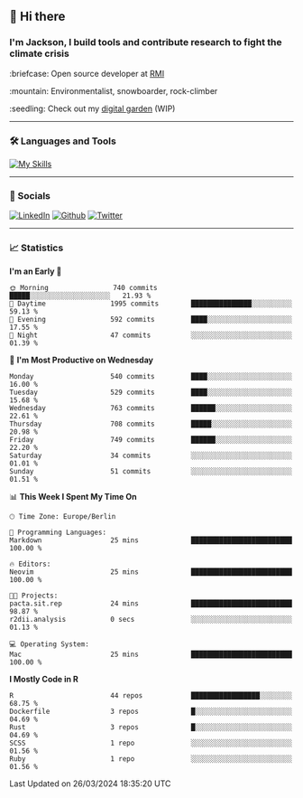 ## :wave: Hi there
### I'm Jackson, I build tools and contribute research to fight the climate crisis
<p> :briefcase: Open source developer at <a href="https://rmi.org/" alt="RMI">RMI</a></p>
<p> :mountain: Environmentalist, snowboarder, rock-climber</p>
<p> :seedling: Check out my <a href="https://jdhoffa.github.io/" alt="digital garden">digital garden</a> (WIP) </p>

---

### :hammer_and_wrench: Languages and Tools

[![My Skills](https://skillicons.dev/icons?i=r,python,rust,js,html,css,postgresql,neovim,azure,docker,git&perline=6&theme=dark)](https://skillicons.dev)

---

### :iphone: Socials

[![LinkedIn](https://skillicons.dev/icons?i=linkedin&theme=dark)](https://www.linkedin.com/in/jackson-hoffart/) 
[![Github](https://skillicons.dev/icons?i=github&theme=dark)](https://github.com/jdhoffa) 
[![Twitter](https://skillicons.dev/icons?i=twitter&theme=dark)](https://twitter.com/jdhoffart) 

---

### :chart_with_upwards_trend: Statistics

 
<!--START_SECTION:waka-->
**I'm an Early 🐤** 

```text
🌞 Morning                740 commits         █████░░░░░░░░░░░░░░░░░░░░   21.93 % 
🌆 Daytime                1995 commits        ███████████████░░░░░░░░░░   59.13 % 
🌃 Evening                592 commits         ████░░░░░░░░░░░░░░░░░░░░░   17.55 % 
🌙 Night                  47 commits          ░░░░░░░░░░░░░░░░░░░░░░░░░   01.39 % 
```
📅 **I'm Most Productive on Wednesday** 

```text
Monday                   540 commits         ████░░░░░░░░░░░░░░░░░░░░░   16.00 % 
Tuesday                  529 commits         ████░░░░░░░░░░░░░░░░░░░░░   15.68 % 
Wednesday                763 commits         ██████░░░░░░░░░░░░░░░░░░░   22.61 % 
Thursday                 708 commits         █████░░░░░░░░░░░░░░░░░░░░   20.98 % 
Friday                   749 commits         ██████░░░░░░░░░░░░░░░░░░░   22.20 % 
Saturday                 34 commits          ░░░░░░░░░░░░░░░░░░░░░░░░░   01.01 % 
Sunday                   51 commits          ░░░░░░░░░░░░░░░░░░░░░░░░░   01.51 % 
```


📊 **This Week I Spent My Time On** 

```text
🕑︎ Time Zone: Europe/Berlin

💬 Programming Languages: 
Markdown                 25 mins             █████████████████████████   100.00 % 

🔥 Editors: 
Neovim                   25 mins             █████████████████████████   100.00 % 

🐱‍💻 Projects: 
pacta.sit.rep            24 mins             █████████████████████████   98.87 % 
r2dii.analysis           0 secs              ░░░░░░░░░░░░░░░░░░░░░░░░░   01.13 % 

💻 Operating System: 
Mac                      25 mins             █████████████████████████   100.00 % 
```

**I Mostly Code in R** 

```text
R                        44 repos            █████████████████░░░░░░░░   68.75 % 
Dockerfile               3 repos             █░░░░░░░░░░░░░░░░░░░░░░░░   04.69 % 
Rust                     3 repos             █░░░░░░░░░░░░░░░░░░░░░░░░   04.69 % 
SCSS                     1 repo              ░░░░░░░░░░░░░░░░░░░░░░░░░   01.56 % 
Ruby                     1 repo              ░░░░░░░░░░░░░░░░░░░░░░░░░   01.56 % 
```




 Last Updated on 26/03/2024 18:35:20 UTC
<!--END_SECTION:waka-->
